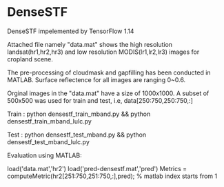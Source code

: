# DenseSTF

DenseSTF impelemented by TensorFlow 1.14 

Attached file namely "data.mat" shows the high resolution landsat(hr1,hr2,hr3) and low resolution MODIS(lr1,lr2,lr3) images for cropland scene.

The pre-processing of cloudmask and gapfilling has been conducted in MATLAB. Surface reflectence for all images are ranging 0~0.6.

Orginal images in the "data.mat" have a size of 1000x1000. A subset of 500x500 was used for train and test, i.e, data[250:750,250:750,:]

Train :
  python densestf_train_mband.py && python densestf_train_mband_lulc.py

Test :
  python densestf_test_mband.py && python densestf_test_mband_lulc.py

Evaluation using MATLAB:

  load('data.mat','hr2')
  load('pred-densestf.mat','pred')
  Metrics = computeMetric(hr2[251:750,251:750,:],pred); % matlab index starts from 1


